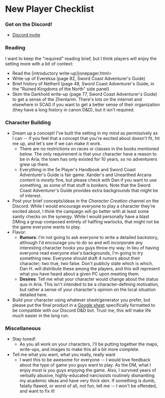 # New Player Checklist

### Get on the Discord!

* [Discord invite](https://discord.gg/5e8pjhy)

### Reading

I want to keep the "required" reading brief, but I think players will enjoy the setting more with a bit of context:

* Read the [introductory write-up](onepager.html>
* Write-up of Evereksa (page 82, Sword Coast Adventurer's Guide)
* Brief history of Netheril (page 48, Sword Coast Adventurer's Guide, in the "Ruined Kingdoms of the North" side panel)
* Skim the Darkhold write-up (page 77, Sword Coast Adventurer's Guide) to get a sense of the Zhentarim. There's lots on the internet and elsewhere in SCAG if you want to get a better sense of their organization (they have a long history in canon D&D), but it isn't required.

### Character Building

* Dream up a concept! I've built the setting in my mind as permissively as I can -- if you feel that a concept that you're excited about doesn't fit, hit me up, and let's see if we can make it work.
  * There are no restrictions on races or classes in the books mentioned below. The only requirement is that your character have a reason to be in Aria; the town has only existed for 10 years, so no adventurers grew up there.
  * Everything in the 5e Player's Handbook and Sword Coast Adventurer's Guide is fair game. Xander's and Unearthed Arcana content is _mostly_ fine, but please check with Dan if you want to use something, as some of that stuff is bonkers. Note that the Sword Coast Adventurer's Guide provides extra backgrounds that might be of interest.
* Post your brief concepts/ideas in the _Character Creation_ channel on the Discord. While I would encourage everyone to play a character they're excited about, I think the campaign will go better with at least some sanity checks on the synergy. While I would personally have a blast DMing a group composed entirely of halfling warlocks, that might not be the game everyone wants to play.
* Flavor:
  * __Rumors__: I'm not going to ask everyone to write a detailed backstory, although I'd encourage you to do so and will incorporate any interesting character hooks you guys throw my way. In lieu of having everyone read everyone else's backgrounds, I'm going to try something new. Everyone should draft 4 rumors about their character; two true, two false. Don't publicly state which is which. Dan H. will distribute these among the players, and this will represent what you have heard about a given PC upon meeting them.
  * __Desires__: Tell me what your character would change about the status quo in Aria. This isn't intended to be a character-defining motivation, but rather a sense of your character's opinion on the local situation detailed here.
* Build your character using whatever sheet/generator you prefer, but please put the final product in a [Google sheet](https://docs.google.com/spreadsheets/d/1etrBJ0qCDXACovYHUM4XvjE0erndThwRLcUQzX6ts8w/edit#gid=1750226729) specifically formatted to be compatible with our Discord D&D bot. Trust me, this will make life _much_ easier in the long run.

### Miscellaneous
* Stay tuned!
  * As you all work on your characters, I'll be putting together the maps, write-ups, and images to make this all a bit more complete.
* Tell me what you want, what you really, really want
  * I want this to be awesome for everyone -- I would love feedback about the type of game you guys want to play. As the DM, what I enjoy most is you guys enjoying the game. Also, I survived years of verbally abusive, highly-educated narcissists routinely dismantling my academic ideas and have very thick skin. If something is dumb, fatally flawed, or worst of all, not fun, tell me -- I won't be offended, and want to fix it!

